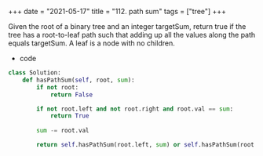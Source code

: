 +++
date = "2021-05-17"
title = "112. path sum"
tags = ["tree"]
+++

Given the root of a binary tree and an integer targetSum, return true if the tree has a root-to-leaf path such that adding up all the values along the path equals targetSum.
A leaf is a node with no children.

- code
```py
class Solution:
    def hasPathSum(self, root, sum):
        if not root:
            return False

        if not root.left and not root.right and root.val == sum:
            return True
        
        sum -= root.val

        return self.hasPathSum(root.left, sum) or self.hasPathSum(root.right, sum)

```
